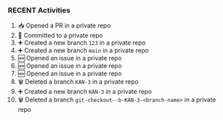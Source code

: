 
### RECENT Activities
<!--START_SECTION:activity-->
1. 📥 Opened a PR in a private repo
2. 📝 Committed to a private repo
3. ➕ Created a new branch `123` in a private repo
4. ➕ Created a new branch `main` in a private repo
5. 🆕 Opened an issue in a private repo
6. 🆕 Opened an issue in a private repo
7. 🆕 Opened an issue in a private repo
8. 🗑️ Deleted a branch `KAN-3` in a private repo
9. ➕ Created a new branch `KAN-3` in a private repo
10. 🗑️ Deleted a branch `git-checkout--b-KAN-3-<branch-name>` in a private repo
<!--END_SECTION:activity-->
